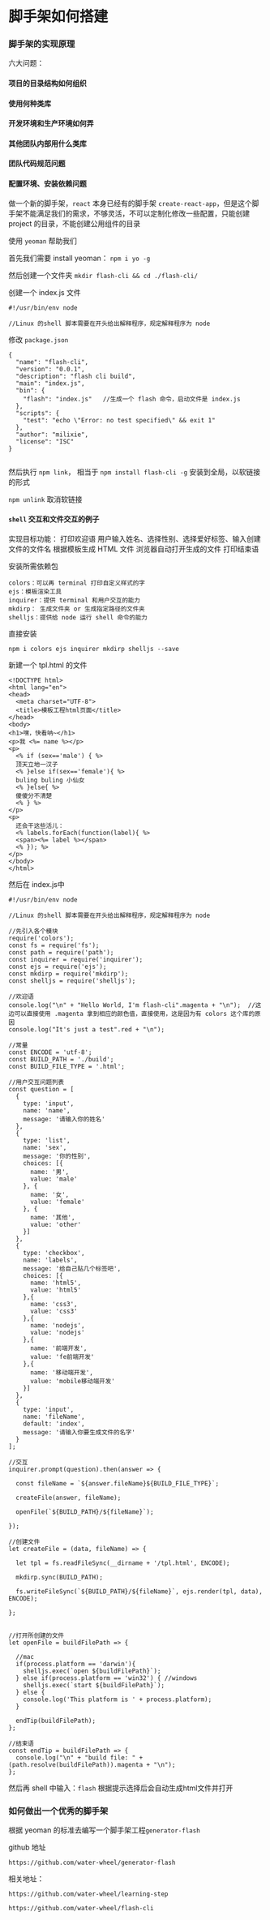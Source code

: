 # 脚手架如何搭建

### 脚手架的实现原理

六大问题：

#### 项目的目录结构如何组织
#### 使用何种类库
#### 开发环境和生产环境如何弄
#### 其他团队内部用什么类库
#### 团队代码规范问题
#### 配置环境、安装依赖问题

做一个新的脚手架，`react` 本身已经有的脚手架 `create-react-app`，但是这个脚手架不能满足我们的需求，不够灵活，不可以定制化修改一些配置，只能创建 project 的目录，不能创建公用组件的目录

使用 `yeoman` 帮助我们

首先我们需要 install yeoman： `npm i yo -g`

然后创建一个文件夹 `mkdir flash-cli && cd ./flash-cli/`

创建一个 index.js 文件

```
#!/usr/bin/env node

//Linux 的shell 脚本需要在开头给出解释程序，规定解释程序为 node

```

修改 `package.json`

```
{
  "name": "flash-cli",
  "version": "0.0.1",
  "description": "flash cli build",
  "main": "index.js",
  "bin": {
    "flash": "index.js"   //生成一个 flash 命令，启动文件是 index.js
  },
  "scripts": {
    "test": "echo \"Error: no test specified\" && exit 1"
  },
  "author": "milixie",
  "license": "ISC"
}


```

然后执行 `npm link`， 相当于 `npm install flash-cli -g` 安装到全局，以软链接的形式

`npm unlink` 取消软链接

#### `shell` 交互和文件交互的例子

实现目标功能：
	打印欢迎语
	用户输入姓名、选择性别、选择爱好标签、输入创建文件的文件名
	根据模板生成 HTML 文件
	浏览器自动打开生成的文件
	打印结束语


安装所需依赖包

```
colors：可以再 terminal 打印自定义样式的字
ejs：模板渲染工具
inquirer：提供 terminal 和用户交互的能力
mkdirp： 生成文件夹 or 生成指定路径的文件夹
shelljs：提供给 node 运行 shell 命令的能力

```

直接安装
```
npm i colors ejs inquirer mkdirp shelljs --save
```

新建一个 tpl.html 的文件

```
<!DOCTYPE html>
<html lang="en">
<head>
  <meta charset="UTF-8">
  <title>模板工程html页面</title>
</head>
<body>
<h1>嘿，快看呐~</h1>
<p>我 <%= name %></p>
<p>
  <% if (sex=='male') { %>
  顶天立地一汉子
  <% }else if(sex=='female'){ %>
  buling buling 小仙女
  <% }else{ %>
  傻傻分不清楚
  <% } %>
</p>
<p>
  还会干这些活儿：
  <% labels.forEach(function(label){ %>
  <span><%= label %></span>
  <% }); %>
</p>
</body>
</html>

```


然后在 index.js中

```
#!/usr/bin/env node

//Linux 的shell 脚本需要在开头给出解释程序，规定解释程序为 node

//先引入各个模块
require('colors');
const fs = require('fs');
const path = require('path');
const inquirer = require('inquirer');
const ejs = require('ejs');
const mkdirp = require('mkdirp');
const shelljs = require('shelljs');

//欢迎语
console.log("\n" + "Hello World, I'm flash-cli".magenta + "\n");  //这边可以直接使用 .magenta 拿到相应的颜色值，直接使用，这是因为有 colors 这个库的原因
console.log("It's just a test".red + "\n");

//常量
const ENCODE = 'utf-8';
const BUILD_PATH = './build';
const BUILD_FILE_TYPE = '.html';

//用户交互问题列表
const question = [
  {
    type: 'input',
    name: 'name',
    message: '请输入你的姓名'
  },
  {
    type: 'list',
    name: 'sex',
    message: '你的性别',
    choices: [{
      name: '男',
      value: 'male'
    }, {
      name: '女',
      value: 'female'
    }, {
      name: '其他',
      value: 'other'
    }]
  },
  {
    type: 'checkbox',
    name: 'labels',
    message: '给自己贴几个标签吧',
    choices: [{
      name: 'html5',
      value: 'html5'
    },{
      name: 'css3',
      value: 'css3'
    },{
      name: 'nodejs',
      value: 'nodejs'
    },{
      name: '前端开发',
      value: 'fe前端开发'
    },{
      name: '移动端开发',
      value: 'mobile移动端开发'
    }]
  },
  {
    type: 'input',
    name: 'fileName',
    default: 'index',
    message: '请输入你要生成文件的名字'
  }
];

//交互
inquirer.prompt(question).then(answer => {

  const fileName = `${answer.fileName}${BUILD_FILE_TYPE}`;

  createFile(answer, fileName);

  openFile(`${BUILD_PATH}/${fileName}`);

});

//创建文件
let createFile = (data, fileName) => {

  let tpl = fs.readFileSync(__dirname + '/tpl.html', ENCODE);

  mkdirp.sync(BUILD_PATH);

  fs.writeFileSync(`${BUILD_PATH}/${fileName}`, ejs.render(tpl, data), ENCODE);

};


//打开所创建的文件
let openFile = buildFilePath => {

  //mac
  if(process.platform == 'darwin'){
    shelljs.exec(`open ${buildFilePath}`);
  } else if(process.platform == 'win32') { //windows
    shelljs.exec(`start ${buildFilePath}`);
  } else {
    console.log('This platform is ' + process.platform);
  }

  endTip(buildFilePath);
};

//结束语
const endTip = buildFilePath => {
  console.log("\n" + "build file: " + (path.resolve(buildFilePath)).magenta + "\n");
};

```

然后再 shell 中输入：`flash` 根据提示选择后会自动生成html文件并打开



### 如何做出一个优秀的脚手架

根据 yeoman 的标准去编写一个脚手架工程`generator-flash`

github 地址

`https://github.com/water-wheel/generator-flash`

相关地址：

`https://github.com/water-wheel/learning-step`

`https://github.com/water-wheel/flash-cli`